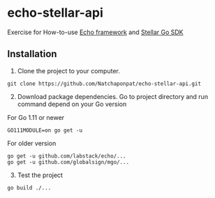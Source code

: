 # echo-stellar-api
Exercise for How-to-use [Echo framework](https://echo.labstack.com/) and [Stellar Go SDK](https://www.stellar.org/developers/go/reference/)
## Installation

1. Clone the project to your computer.
```
git clone https://github.com/Natchaponpat/echo-stellar-api.git
```
2. Download package dependencies. Go to project directory and run command depend on your Go version

For Go 1.11 or newer
```
GO111MODULE=on go get -u
```
For older version
```
go get -u github.com/labstack/echo/...
go get -u github.com/globalsign/mgo/...
```
3. Test the project
```
go build ./...
```
